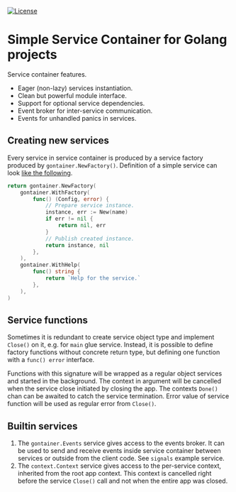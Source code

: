 [![License](https://img.shields.io/badge/License-Apache%202.0-blue.svg)](https://opensource.org/licenses/Apache-2.0)

# Simple Service Container for Golang projects

Service container features.

* Eager (non-lazy) services instantiation.
* Clean but powerful module interface.
* Support for optional service dependencies.
* Event broker for inter-service communication.
* Events for unhandled panics in services. 

## Creating new services

Every service in service container is produced by a service factory produced by `gontainer.NewFactory()`.
Definition of a simple service can look [like the following](./examples/example.go).

```go
return gontainer.NewFactory(
    gontainer.WithFactory(
        func() (Config, error) {
            // Prepare service instance.
            instance, err := New(name)
            if err != nil {
                return nil, err
            }
            // Publish created instance.
            return instance, nil
        },
    ),
    gontainer.WithHelp(
        func() string {
            return `Help for the service.`
        },
    ),
)
```

## Service functions

Sometimes it is redundant to create service object type and implement `Close()` on it, e.g. for `main` glue service.
Instead, it is possible to define factory functions without concrete return type, but defining one function
with a `func() error` interface.

Functions with this signature will be wrapped as a regular object services and started in the background.
The context in argument will be cancelled when the service close initiated by closing the app. The contexts `Done()` chan
can be awaited to catch the service termination. Error value of service function will be used as regular error from `Close()`.

## Builtin services

1. The `gontainer.Events` service gives access to the events broker. It can be used to send and receive events
   inside service container between services or outside from the client code. See `signals` example service.
2. The `context.Context` service gives access to the per-service context, inherited from the root app context.
   This context is cancelled right before the service `Close()` call and not when the entire app was closed.
